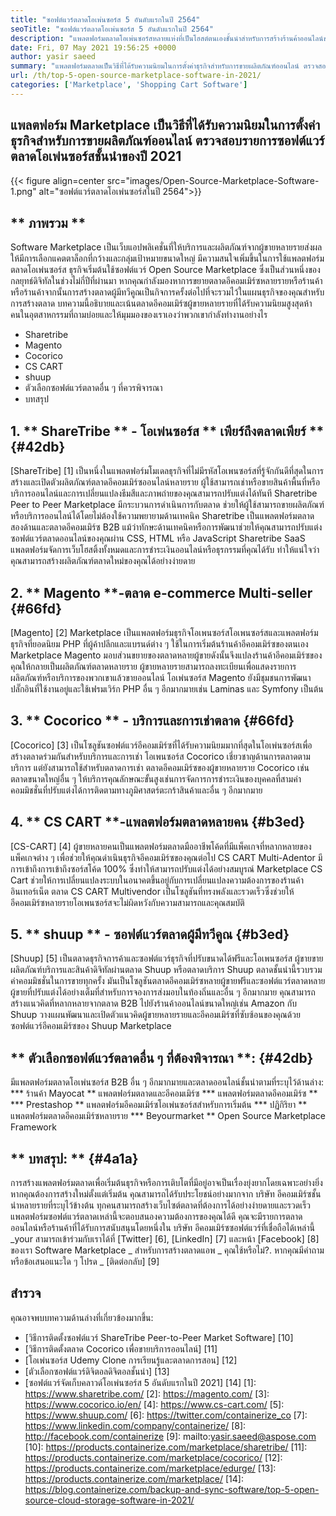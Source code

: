```yaml
---
title: "ซอฟต์แวร์ตลาดโอเพ่นซอร์ส 5 อันดับแรกในปี 2564" 
seoTitle: "ซอฟต์แวร์ตลาดโอเพ่นซอร์ส 5 อันดับแรกในปี 2564" 
description: "แพลตฟอร์มตลาดโอเพ่นซอร์สหลายแห่งที่เป็นโฮสต์ตนเองชั้นนำสำหรับการสร้างร้านค้าออนไลน์ขายทั้งผลิตภัณฑ์ทางกายภาพและดิจิตอล" 
date: Fri, 07 May 2021 19:56:25 +0000
author: yasir saeed
summary: "แพลตฟอร์มตลาดเป็นวิธีที่ได้รับความนิยมในการตั้งค่าธุรกิจสำหรับการขายผลิตภัณฑ์ออนไลน์ ตรวจสอบรายการซอฟต์แวร์ตลาดโอเพ่นซอร์สชั้นนำของปี 2021" 
url: /th/top-5-open-source-marketplace-software-in-2021/
categories: ['Marketplace', 'Shopping Cart Software']
---
```


## แพลตฟอร์ม Marketplace เป็นวิธีที่ได้รับความนิยมในการตั้งค่าธุรกิจสำหรับการขายผลิตภัณฑ์ออนไลน์ ตรวจสอบรายการซอฟต์แวร์ตลาดโอเพ่นซอร์สชั้นนำของปี 2021

{{< figure align=center src="images/Open-Source-Marketplace-Software-1.png" alt="ซอฟต์แวร์ตลาดโอเพ่นซอร์สในปี 2564">}}


## ** ภาพรวม **
Software Marketplace เป็นเว็บแอปพลิเคชั่นที่ให้บริการและผลิตภัณฑ์จากผู้ขายหลายรายส่งผลให้มีการเลือกแคตตาล็อกที่กว้างและกลุ่มเป้าหมายขนาดใหญ่ มีความสนใจเพิ่มขึ้นในการใช้แพลตฟอร์มตลาดโอเพ่นซอร์ส ธุรกิจเริ่มต้นใช้ซอฟต์แวร์ Open Source Marketplace ซึ่งเป็นส่วนหนึ่งของกลยุทธ์ดิจิทัลในช่วงไม่กี่ปีที่ผ่านมา หากคุณกำลังมองหาการขยายตลาดอีคอมเมิร์ซหลายรายหรือร้านค้าหรือร้านค้าจากนั้นการสร้างตลาดผู้มีทวีคูณเป็นกิจการครั้งต่อไปที่จะรวมไว้ในแผนธุรกิจของคุณสำหรับการสร้างตลาด
บทความนี้อธิบายและเน้นตลาดอีคอมเมิร์ซผู้ขายหลายรายที่ได้รับความนิยมสูงสุดห้าคนในอุตสาหกรรมที่ถามบ่อยและให้มุมมองของเราเองว่าพวกเขากำลังทำงานอย่างไร
  * Sharetribe
  * Magento
  * Cocorico
  * CS CART
  * shuup
  * ตัวเลือกซอฟต์แวร์ตลาดอื่น ๆ ที่ควรพิจารณา
  * บทสรุป

## 1. ** ShareTribe ** - โอเพ่นซอร์ส ** เพียร์ถึงตลาดเพียร์ ** {#42db}
[ShareTribe] [1] เป็นหนึ่งในแพลตฟอร์มโมเดลธุรกิจที่ไม่มีรหัสโอเพนซอร์สที่รู้จักกันดีที่สุดในการสร้างและเปิดตัวผลิตภัณฑ์ตลาดอีคอมเมิร์ซออนไลน์หลายราย ผู้ใช้สามารถเช่าหรือขายสินค้าพื้นที่หรือบริการออนไลน์และการเปลี่ยนแปลงธีมสีและภาพถ่ายของคุณสามารถปรับแต่งได้ทันที Sharetribe Peer to Peer Marketplace มีกระบวนการดำเนินการกับตลาด ช่วยให้ผู้ใช้สามารถขายผลิตภัณฑ์หรือบริการออนไลน์ได้โดยไม่ต้องใช้ความพยายามด้านเทคนิค Sharetribe เป็นแพลตฟอร์มตลาดสองด้านและตลาดอีคอมเมิร์ซ B2B
แม้ว่าทักษะด้านเทคนิคหรือการพัฒนาช่วยให้คุณสามารถปรับแต่งซอฟต์แวร์ตลาดออนไลน์ของคุณผ่าน CSS, HTML หรือ JavaScript Sharetribe SaaS แพลตฟอร์มจัดการเว็บโฮสติ้งทั้งหมดและการชำระเงินออนไลน์หรือธุรกรรมที่คุณได้รับ ทำให้แน่ใจว่าคุณสามารถสร้างผลิตภัณฑ์ตลาดใหม่ของคุณได้อย่างง่ายดาย

## 2. ** Magento **-ตลาด e-commerce Multi-seller {#66fd}
[Magento] [2] Marketplace เป็นแพลตฟอร์มธุรกิจโอเพนซอร์สโอเพนซอร์สและแพลตฟอร์มธุรกิจที่ยอดนิยม PHP ที่ผู้ค้าปลีกและแบรนด์ต่าง ๆ ใช้ในการเริ่มต้นร้านค้าอีคอมเมิร์ซของตนเอง Marketplace Magento มอบส่วนขยายของตลาดหลายผู้ขายดังนั้นจึงแปลงร้านค้าอีคอมเมิร์ซของคุณให้กลายเป็นผลิตภัณฑ์ตลาดหลายราย ผู้ขายหลายรายสามารถลงทะเบียนเพื่อแสดงรายการผลิตภัณฑ์หรือบริการของพวกเขาแล้วขายออนไลน์ โอเพ่นซอร์ส Magento ยังมีชุมชนการพัฒนาปลั๊กอินที่ใช้งานอยู่และใช้เฟรมเวิร์ก PHP อื่น ๆ อีกมากมายเช่น Laminas และ Symfony เป็นต้น

## 3. ** Cocorico ** - บริการและการเช่าตลาด {#66fd}
[Cocorico] [3] เป็นโซลูชันซอฟต์แวร์อีคอมเมิร์ซที่ได้รับความนิยมมากที่สุดในโอเพ่นซอร์สเพื่อสร้างตลาดร่วมกันสำหรับบริการและการเช่า โอเพนซอร์ส Cocorico เชี่ยวชาญด้านการตลาดตามบริการ แต่ยังสามารถใช้สำหรับตลาดการเช่า ตลาดอีคอมเมิร์ซของผู้ขายหลายราย Cocorico เช่นตลาดขนาดใหญ่อื่น ๆ ให้บริการคุณลักษณะขั้นสูงเช่นการจัดการการชำระเงินของบุคคลที่สามค่าคอมมิชชั่นที่ปรับแต่งได้การติดตามทางภูมิศาสตร์ตะกร้าสินค้าและอื่น ๆ อีกมากมาย

## 4. ** CS CART **-แพลตฟอร์มตลาดหลายคน {#b3ed}
[CS-CART] [4] ผู้ขายหลายคนเป็นแพลตฟอร์มตลาดมืออาชีพโค้ดที่มีแพ็คเกจที่หลากหลายของแพ็คเกจต่าง ๆ เพื่อช่วยให้คุณดำเนินธุรกิจอีคอมเมิร์ซของคุณต่อไป CS CART Multi-Adentor มีการเข้าถึงการเข้าถึงซอร์สโค้ด 100% ซึ่งทำให้สามารถปรับแต่งได้อย่างสมบูรณ์ Marketplace CS Cart ช่วยให้การเปลี่ยนแปลงระบบในอนาคตขึ้นอยู่กับการเปลี่ยนแปลงความต้องการของร้านค้าอินเทอร์เน็ต ตลาด CS CART Multivendor เป็นโซลูชันที่ทรงพลังและรวดเร็วซึ่งช่วยให้อีคอมเมิร์ซหลายรายโอเพนซอร์สจะไม่ผิดหวังกับความสามารถและคุณสมบัติ

## 5. ** shuup ** - ซอฟต์แวร์ตลาดผู้มีทวีคูณ {#b3ed}
[Shuup] [5] เป็นตลาดธุรกิจการค้าและซอฟต์แวร์ธุรกิจที่ปรับขนาดได้ฟรีและโอเพนซอร์ส ผู้ขายขายผลิตภัณฑ์บริการและสินค้าดิจิทัลผ่านตลาด Shuup หรือตลาดบริการ Shuup ตลาดชั้นนำนี้รวบรวมค่าคอมมิชชั่นในการขายทุกครั้ง มันเป็นโซลูชันตลาดอีคอมเมิร์ซหลายผู้ขายฟรีและซอฟต์แวร์ตลาดหลายผู้ขายที่ปรับแต่งได้อย่างเต็มที่สำหรับการจองการส่งมอบในท้องถิ่นและอื่น ๆ อีกมากมาย คุณสามารถสร้างแนวคิดที่หลากหลายจากตลาด B2B ไปยังร้านค้าออนไลน์ขนาดใหญ่เช่น Amazon กับ Shuup วางแผนพัฒนาและเปิดตัวแนวคิดผู้ขายหลายรายและอีคอมเมิร์ซที่ซับซ้อนของคุณด้วยซอฟต์แวร์อีคอมเมิร์ซของ Shuup Marketplace

## ** ตัวเลือกซอฟต์แวร์ตลาดอื่น ๆ ที่ต้องพิจารณา **: {#42db}
มีแพลตฟอร์มตลาดโอเพ่นซอร์ส B2B อื่น ๆ อีกมากมายและตลาดออนไลน์ชั้นนำตามที่ระบุไว้ด้านล่าง:
  *** ร้านค้า Mayocat ** แพลตฟอร์มตลาดและอีคอมเมิร์ซ
  *** แพลตฟอร์มตลาดอีคอมเมิร์ซ **
  *** Prestashop ** แพลตฟอร์มอีคอมเมิร์ซโอเพ่นซอร์สสำหรับการเริ่มต้น
  *** ปฏิกิริยา ** แพลตฟอร์มตลาดอีคอมเมิร์ซหลายราย
  *** Beyourmarket ** Open Source Marketplace Framework

## ** บทสรุป: ** {#4a1a}
การสร้างแพลตฟอร์มตลาดเพื่อเริ่มต้นธุรกิจหรือการเติบโตที่มีอยู่อาจเป็นเรื่องยุ่งยากโดยเฉพาะอย่างยิ่งหากคุณต้องการสร้างใหม่ตั้งแต่เริ่มต้น คุณสามารถได้รับประโยชน์อย่างมากจาก บริษัท อีคอมเมิร์ซชั้นนำหลายรายที่ระบุไว้ข้างต้น ทุกคนสามารถสร้างเว็บไซต์ตลาดที่ต้องการได้อย่างง่ายดายและรวดเร็ว แพลตฟอร์มซอฟต์แวร์ตลาดเหล่านี้จะตอบสนองความต้องการของคุณได้ดี คุณจะมีรายการตลาดออนไลน์หรือร้านค้าที่ได้รับการสนับสนุนโดยหนึ่งใน บริษัท อีคอมเมิร์ซซอฟต์แวร์ที่เชื่อถือได้เหล่านี้
_your สามารถเข้าร่วมกับเราได้ที่ [Twitter] [6], [LinkedIn] [7] และหน้า [Facebook] [8] ของเรา Software Marketplace _ สำหรับการสร้างตลาดแอพ _ คุณใช้หรือไม่?. หากคุณมีคำถามหรือข้อเสนอแนะใด ๆ โปรด _ [ติดต่อกลับ] [9]

## สำรวจ
คุณอาจพบบทความด้านล่างที่เกี่ยวข้องมากขึ้น:
  * [วิธีการติดตั้งซอฟต์แวร์ ShareTribe Peer-to-Peer Market Software] [10]
  * [วิธีการติดตั้งตลาด Cocorico เพื่อขายบริการออนไลน์] [11]
  * [โอเพ่นซอร์ส Udemy Clone การเรียนรู้และตลาดการสอน] [12]
  * [ตัวเลือกซอฟต์แวร์ดิจิตอลดิจิตอลชั้นนำ] [13]
  * [ซอฟต์แวร์จัดเก็บคลาวด์โอเพ่นซอร์ส 5 อันดับแรกในปี 2021] [14]
[1]: https://www.sharetribe.com/
[2]: https://magento.com/
[3]: https://www.cocorico.io/en/
[4]: https://www.cs-cart.com/
[5]: https://www.shuup.com/
[6]: https://twitter.com/containerize_co
[7]: https://www.linkedin.com/company/containerize/
[8]: http://facebook.com/containerize
[9]: mailto:yasir.saeed@aspose.com
[10]: https://products.containerize.com/marketplace/sharetribe/
[11]: https://products.containerize.com/marketplace/cocorico/
[12]: https://products.containerize.com/marketplace/edurge/
[13]: https://products.containerize.com/marketplace/
[14]: https://blog.containerize.com/backup-and-sync-software/top-5-open-source-cloud-storage-software-in-2021/
